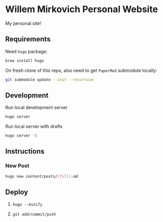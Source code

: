 # Willem Mirkovich Personal Website

My personal site!

## Requirements

Need `hugo` package:
```sh
brew install hugo
```

On fresh clone of this repo, also need to get `PaperMod` submodule locally:
```sh
git submodule update --init --recursive
```

## Development

Run local development server
```bash
hugo server 
```

Run local server with drafts
```bash
hugo server -D
```

## Instructions

### New Post

```bash
hugo new content/posts/[fill].md
```

## Deploy

1. `hugo --minify`

2. `git add/commit/push` 
